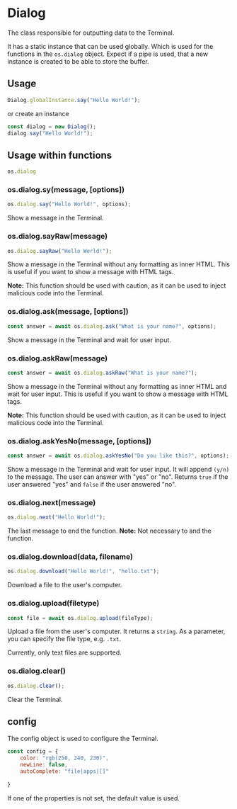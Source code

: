 # Dialog

The class responsible for outputting data to the Terminal.

It has a static instance that can be used globally. Which is used for the functions in the `os.dialog` object.
Expect if a pipe is used, that a new instance is created to be able to store the buffer.

## Usage
    
```js
Dialog.globalInstance.say("Hello World!");
```

or create an instance

```js
const dialog = new Dialog();
dialog.say("Hello World!");
```

## Usage within functions

```js
os.dialog
```
### os.dialog.sy(message, [options])

```js
os.dialog.say("Hello World!", options);
```

Show a message in the Terminal.

### os.dialog.sayRaw(message)

```js
os.dialog.sayRaw("Hello World!");
```

Show a message in the Terminal without any formatting as inner HTML.
This is useful if you want to show a message with HTML tags.

__Note:__ This function should be used with caution, as it can be used to inject malicious code into the Terminal.

### os.dialog.ask(message, [options])

```js
const answer = await os.dialog.ask("What is your name?", options);
```

Show a message in the Terminal and wait for user input.

### os.dialog.askRaw(message)

```js
const answer = await os.dialog.askRaw("What is your name?");
```

Show a message in the Terminal without any formatting as inner HTML and wait for user input.
This is useful if you want to show a message with HTML tags.

__Note:__ This function should be used with caution, as it can be used to inject malicious code into the Terminal.

### os.dialog.askYesNo(message, [options])

```js
const answer = await os.dialog.askYesNo("Do you like this?", options);
```

Show a message in the Terminal and wait for user input.
It will append `(y/n)` to the message.
The user can answer with "yes" or "no".
Returns `true` if the user answered "yes" and `false` if the user answered "no".

### os.dialog.next(message)

```js
os.dialog.next("Hello World!");
```

The last message to end the function.
__Note:__ Not necessary to and the function.

### os.dialog.download(data, filename)

```js
os.dialog.download("Hello World!", "hello.txt");
```

Download a file to the user's computer.

### os.dialog.upload(filetype)

```js
const file = await os.dialog.upload(fileType);
```

Upload a file from the user's computer.
It returns a `string`.
As a parameter, you can specify the file type, e.g. `.txt`.

Currently, only text files are supported.

### os.dialog.clear()

```js
os.dialog.clear();
```

Clear the Terminal.


## config

The config object is used to configure the Terminal.

```js
const config = {
    color: "rgb(250, 240, 230)",
    newLine: false,
    autoComplete: "file|apps|[]"
    
}
```

If one of the properties is not set, the default value is used.

